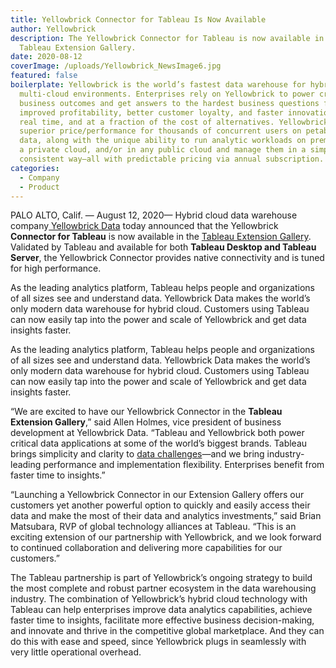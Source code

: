 ```yaml
---
title: Yellowbrick Connector for Tableau Is Now Available
author: Yellowbrick
description: The Yellowbrick Connector for Tableau is now available in the
  Tableau Extension Gallery.
date: 2020-08-12
coverImage: /uploads/Yellowbrick_NewsImage6.jpg
featured: false
boilerplate: Yellowbrick is the world’s fastest data warehouse for hybrid and
  multi-cloud environments. Enterprises rely on Yellowbrick to power critical
  business outcomes and get answers to the hardest business questions for
  improved profitability, better customer loyalty, and faster innovation in near
  real time, and at a fraction of the cost of alternatives. Yellowbrick offers
  superior price/performance for thousands of concurrent users on petabytes of
  data, along with the unique ability to run analytic workloads on premises, in
  a private cloud, and/or in any public cloud and manage them in a simple,
  consistent way—all with predictable pricing via annual subscription.
categories:
  - Company
  - Product
---
```

PALO ALTO, Calif. — August 12, 2020— Hybrid cloud data warehouse company[ Yellowbrick Data](https://www.yellowbrick.com/) today announced that the Yellowbrick **Connector for Tableau** is now available in the [Tableau Extension Gallery](https://extensiongallery.tableau.com/). Validated by Tableau and available for both **Tableau Desktop and Tableau Server**, the Yellowbrick Connector provides native connectivity and is tuned for high performance.  

As the leading analytics platform, Tableau helps people and organizations of all sizes see and understand data. Yellowbrick Data makes the world’s only modern data warehouse for hybrid cloud. Customers using Tableau can now easily tap into the power and scale of Yellowbrick and get data insights faster.  

As the leading analytics platform, Tableau helps people and organizations of all sizes see and understand data. Yellowbrick Data makes the world’s only modern data warehouse for hybrid cloud. Customers using Tableau can now easily tap into the power and scale of Yellowbrick and get data insights faster.  

“We are excited to have our Yellowbrick Connector in the **Tableau Extension Gallery**,” said Allen Holmes, vice president of business development at Yellowbrick Data. “Tableau and Yellowbrick both power critical data applications at some of the world’s biggest brands. Tableau brings simplicity and clarity to [data challenges](https://www.yellowbrick.com/press-releases/yellowbrick-and-icedq-partner-to-provide-data-integrity-in-enterprise-data-warehouses/)—and we bring industry-leading performance and implementation flexibility. Enterprises benefit from faster time to insights.”  

“Launching a Yellowbrick Connector in our Extension Gallery offers our customers yet another powerful option to quickly and easily access their data and make the most of their data and analytics investments,” said Brian Matsubara, RVP of global technology alliances at Tableau. “This is an exciting extension of our partnership with Yellowbrick, and we look forward to continued collaboration and delivering more capabilities for our customers.”  

The Tableau partnership is part of Yellowbrick’s ongoing strategy to build the most complete and robust partner ecosystem in the data warehousing industry. The combination of Yellowbrick’s hybrid cloud technology with Tableau can help enterprises improve data analytics capabilities, achieve faster time to insights, facilitate more effective business decision-making, and innovate and thrive in the competitive global marketplace. And they can do this with ease and speed, since Yellowbrick plugs in seamlessly with very little operational overhead.